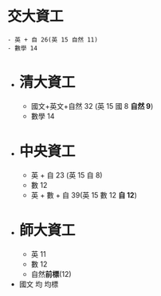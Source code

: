 # 交大資工
	- 英 + 自 26(英 15 自然 11)
	- 數學 14
- # 清大資工
	- 國文+英文+自然 32 (英 15 國 8 **自然 9**)
	- 數學 14
- # 中央資工
	- 英 + 自 23 (英 15 自 8)
	- 數 12
	- 英 + 數 + 自 39(英 15 數 12 **自 12**)
- # 師大資工
	- 英 11
	- 數 12
	- 自然**前標**(12)
- 國文 均 均標